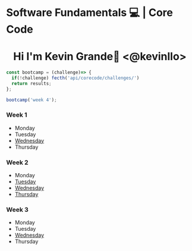 # Software Fundamentals 💻 | Core Code


# <center>Hi I'm Kevin Grande🚀 <@kevinllo>  
</center>








```js
const bootcamp = (challenge)=> {
  if(!challenge) fecth('api/corecode/challenges/')
  return results;
}; 

bootcamp('week 4');
```
### Week 1
- Monday
- Tuesday
- [Wednesday](/src/challenges/week01)
- Thursday

### Week 2
 - Monday
 - [Tuesday](/src/challenges/week02/tuesday)
 - [Wednesday](/src/challenges/week02/wednesday)
 - [Thursday](/src/challenges/week02/thursday)
    
### Week 3
- Monday
- Tuesday
- [Wednesday](/src/challenges/week03)
- Thursday
